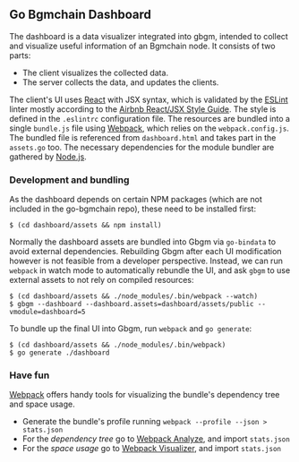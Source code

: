 ## Go Bgmchain Dashboard

The dashboard is a data visualizer integrated into gbgm, intended to collect and visualize useful information of an Bgmchain node. It consists of two parts:

* The client visualizes the collected data.
* The server collects the data, and updates the clients.

The client's UI uses [React][React] with JSX syntax, which is validated by the [ESLint][ESLint] linter mostly according to the [Airbnb React/JSX Style Guide][Airbnb]. The style is defined in the `.eslintrc` configuration file. The resources are bundled into a single `bundle.js` file using [Webpack][Webpack], which relies on the `webpack.config.js`. The bundled file is referenced from `dashboard.html` and takes part in the `assets.go` too. The necessary dependencies for the module bundler are gathered by [Node.js][Node.js].

### Development and bundling

As the dashboard depends on certain NPM packages (which are not included in the go-bgmchain repo), these need to be installed first:

```
$ (cd dashboard/assets && npm install)
```

Normally the dashboard assets are bundled into Gbgm via `go-bindata` to avoid external dependencies. Rebuilding Gbgm after each UI modification however is not feasible from a developer perspective. Instead, we can run `webpack` in watch mode to automatically rebundle the UI, and ask `gbgm` to use external assets to not rely on compiled resources:

```
$ (cd dashboard/assets && ./node_modules/.bin/webpack --watch)
$ gbgm --dashboard --dashboard.assets=dashboard/assets/public --vmodule=dashboard=5
```

To bundle up the final UI into Gbgm, run `webpack` and `go generate`:

```
$ (cd dashboard/assets && ./node_modules/.bin/webpack)
$ go generate ./dashboard
```

### Have fun

[Webpack][Webpack] offers handy tools for visualizing the bundle's dependency tree and space usage.

* Generate the bundle's profile running `webpack --profile --json > stats.json`
* For the _dependency tree_ go to [Webpack Analyze][WA], and import `stats.json`
* For the _space usage_ go to [Webpack Visualizer][WV], and import `stats.json`

[React]: https://reactjs.org/
[ESLint]: https://eslint.org/
[Airbnb]: https://github.com/airbnb/javascript/tree/master/react
[Webpack]: https://webpack.github.io/
[WA]: http://webpack.github.io/analyse/
[WV]: http://chrisbateman.github.io/webpack-visualizer/
[Node.js]: https://nodejs.org/en/

